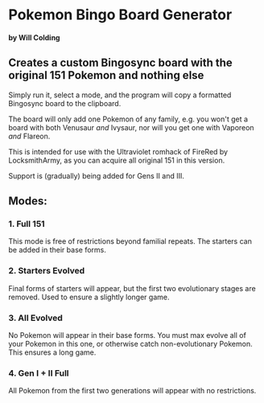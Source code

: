 # Pokemon Bingo Board Generator
#### by Will Colding
## Creates a custom Bingosync board with the original 151 Pokemon and nothing else

Simply run it, select a mode, and the program will copy a formatted Bingosync board to the clipboard.

The board will only add one Pokemon of any family, e.g. you won't get a board with both Venusaur *and* Ivysaur, nor will you get one with Vaporeon *and* Flareon. 

This is intended for use with the Ultraviolet romhack of FireRed by LocksmithArmy, as you can acquire all original 151 in this version.

Support is (gradually) being added for Gens II and III.

## Modes:

### 1. Full 151
This mode is free of restrictions beyond familial repeats. The starters can be added in their base forms.

### 2. Starters Evolved
Final forms of starters will appear, but the first two evolutionary stages are removed. Used to ensure a slightly longer game.

### 3. All Evolved
No Pokemon will appear in their base forms. You must max evolve all of your Pokemon in this one, or otherwise catch non-evolutionary Pokemon. This ensures a long game.

### 4. Gen I + II Full
All Pokemon from the first two generations will appear with no restrictions.